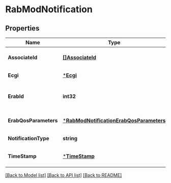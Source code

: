 # RabModNotification

## Properties
Name | Type | Description | Notes
------------ | ------------- | ------------- | -------------
**AssociateId** | [**[]AssociateId**](AssociateId.md) | 0 to N identifiers to bind the event for a specific UE or flow.  | [optional] [default to null]
**Ecgi** | [***Ecgi**](Ecgi.md) |  | [default to null]
**ErabId** | **int32** | The attribute that uniquely identifies a Radio Access bearer for specific UE as defined in ETSI TS 136 413 [i.3]. | [default to null]
**ErabQosParameters** | [***RabModNotificationErabQosParameters**](RabModNotification_erabQosParameters.md) |  | [optional] [default to null]
**NotificationType** | **string** | Shall be set to \&quot;RabModNotification\&quot;. | [default to null]
**TimeStamp** | [***TimeStamp**](TimeStamp.md) |  | [optional] [default to null]

[[Back to Model list]](../README.md#documentation-for-models) [[Back to API list]](../README.md#documentation-for-api-endpoints) [[Back to README]](../README.md)


